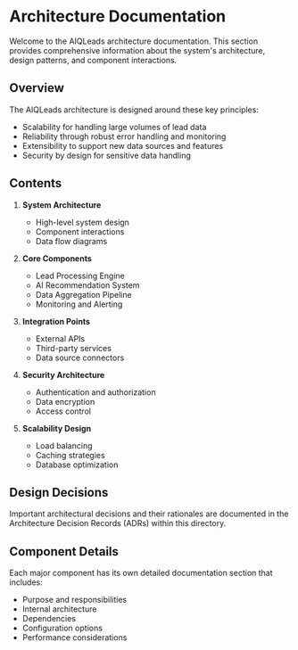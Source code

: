 # Architecture Documentation

Welcome to the AIQLeads architecture documentation. This section provides comprehensive information about the system's architecture, design patterns, and component interactions.

## Overview

The AIQLeads architecture is designed around these key principles:
- Scalability for handling large volumes of lead data
- Reliability through robust error handling and monitoring
- Extensibility to support new data sources and features
- Security by design for sensitive data handling

## Contents

1. **System Architecture**
   - High-level system design
   - Component interactions
   - Data flow diagrams

2. **Core Components**
   - Lead Processing Engine
   - AI Recommendation System
   - Data Aggregation Pipeline
   - Monitoring and Alerting

3. **Integration Points**
   - External APIs
   - Third-party services
   - Data source connectors

4. **Security Architecture**
   - Authentication and authorization
   - Data encryption
   - Access control

5. **Scalability Design**
   - Load balancing
   - Caching strategies
   - Database optimization

## Design Decisions

Important architectural decisions and their rationales are documented in the Architecture Decision Records (ADRs) within this directory.

## Component Details

Each major component has its own detailed documentation section that includes:
- Purpose and responsibilities
- Internal architecture
- Dependencies
- Configuration options
- Performance considerations